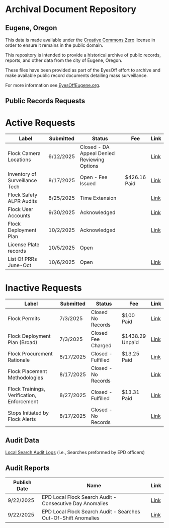 # Archival Document Repository
## Eugene, Oregon

This data is made available under the [Creative Commons Zero](https://creativecommons.org/public-domain/cc0/) license in order to ensure it remains in the public domain.

This repository is intended to provide a historical archive of public records, reports, and other data from the city of Eugene, Oregon. 

These files have been provided as part of the EyesOff effort to archive and make available public record documents detailing mass surveillance.

For more information see [EyesOffEugene.org](https://eyesoffeugene.org).

## Public Records Requests
# Active Requests
| Label                          | Submitted | Status                                     | Fee              | Link   |
|--------------------------------|-----------|--------------------------------------------|------------------|--------|
| Flock Camera Locations         | 6/12/2025 | Closed - DA Appeal Denied <br>Reviewing Options |             | [Link](https://github.com/eyes-off/eugene-oregon/tree/main/PublicRecords/EPD-2025-2738_CameraLocations) |
| Inventory of Surveillance Tech | 8/17/2025 | Open - Fee Issued                          | $426.16 <br>Paid | [Link](https://github.com/eyes-off/eugene-oregon/tree/main/PublicRecords/EPD-2025-3762_InventoryOfSurveillanceTech) |
| Flock Safety ALPR Audits       | 8/25/2025 | Time Extension                             |                  | [Link](https://github.com/eyes-off/eugene-oregon/tree/main/PublicRecords/EPD-2025-3891_FlockAudits) |
| Flock User Accounts            | 9/30/2025 | Acknowledged                               |                  | [Link](https://github.com/eyes-off/eugene-oregon/tree/main/PublicRecords/EPD-2025-4432_FlockUserAccount%5B202509-01%5D) |
| Flock Deployment Plan          | 10/2/2025 | Acknowledged                               |                  | [Link](https://github.com/eyes-off/eugene-oregon/tree/main/PublicRecords/EPD-2025-4476_FlockDeploymentPlan%5B2510-04%5D) |
| License Plate records			 | 10/5/2025 | Open                                  	  |                  | 
| List Of PRRs June-Oct			 | 10/6/2025 | Open                                  	  |                  | [Link](https://github.com/eyes-off/eugene-oregon/tree/main/PublicRecords/PRR-2025-787_ListOfPRRsJuneToOct2025%5B2510-06%5D) |

# Inactive Requests
| Label                                      | Submitted | Status                 | Fee                 | Link   |
|--------------------------------------------|-----------|------------------------|---------------------|--------|
| Flock Permits                              | 7/3/2025  | Closed <br>No Records  | $100 <br>Paid       | [Link](https://github.com/eyes-off/eugene-oregon/tree/main/PublicRecords/EPD-2025-3072_Permits) |
| Flock Deployment Plan (Broad)              | 7/3/2025  | Closed <br>Fee Charged | $1438.29 <br>Unpaid | [Link](https://github.com/eyes-off/eugene-oregon/tree/main/PublicRecords/EPD-2025-3073_DeploymentPlan) |
| Flock Procurement Rationale                | 8/17/2025 | Closed - Fulfilled     | $13.25 <br>Paid     | [Link](https://github.com/eyes-off/eugene-oregon/tree/main/PublicRecords/EPD-2025-3771_FlockProcurementRationale) |
| Flock Placement Methodologies              | 8/17/2025 | Closed - No Records    |                     | [Link](https://github.com/eyes-off/eugene-oregon/tree/main/PublicRecords/EPD-2025-3772_FlockPlacementMethodologies) |
| Flock Trainings, Verification, Enforcement | 8/27/2025 | Closed - Fulfilled     | $13.31 <br>Paid     | [Link](https://github.com/eyes-off/eugene-oregon/tree/main/PublicRecords/EPD-2025-3773_FlockPoliciesAndTraining) |
| Stops Initiated by Flock Alerts            | 8/17/2025 | Closed - No Records    |                     | [Link](https://github.com/eyes-off/eugene-oregon/tree/main/PublicRecords/EPD-2025-3774_StopsInitiatedByFlockAlerts) |

## Audit Data
[Local Search Audit Logs](https://github.com/eyes-off/eugene-oregon/tree/main/FlockAuditLogs)  (i.e., Searches preformed by EPD officers)

## Audit Reports
| Publish Date | Name                                                           | Link |
|--------------|----------------------------------------------------------------|------|
| 9/22/2025    | EPD Local Flock Search Audit - Consecutive Day Anomalies       | [Link](https://github.com/eyes-off/eugene-oregon/blob/main/FlockAuditLogs/Reports/EPDLocalFlockSearchAudit_ConsecutiveDayAnomalies_2025-09-22.pdf) |
| 9/22/2025    | EPD Local Flock Search Audit - Searches Out-Of-Shift Anomalies | [Link](https://github.com/eyes-off/eugene-oregon/blob/main/FlockAuditLogs/Reports/EPDLocalFlockSearchAudit_SearchesOutOfShiftAnomalies_2025-09-23.pdf) |